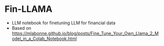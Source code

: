 # Fin-LLAMA

* LLM notebook for finetuning LLM for financial data
* Based on <a href="https://mlabonne.github.io/blog/posts/Fine_Tune_Your_Own_Llama_2_Model_in_a_Colab_Notebook.html">https://mlabonne.github.io/blog/posts/Fine_Tune_Your_Own_Llama_2_Model_in_a_Colab_Notebook.html</a>
